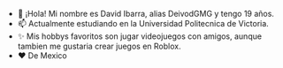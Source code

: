 - 👋 ¡Hola! Mi nombre es David Ibarra, alias DeivodGMG y tengo 19 años.
- 📫 Actualmente estudiando en la Universidad Politecnica de Victoria.
- ✨ Mis hobbys favoritos son jugar videojuegos con amigos, aunque tambien me gustaria crear juegos en Roblox.
- ❤️ De Mexico
